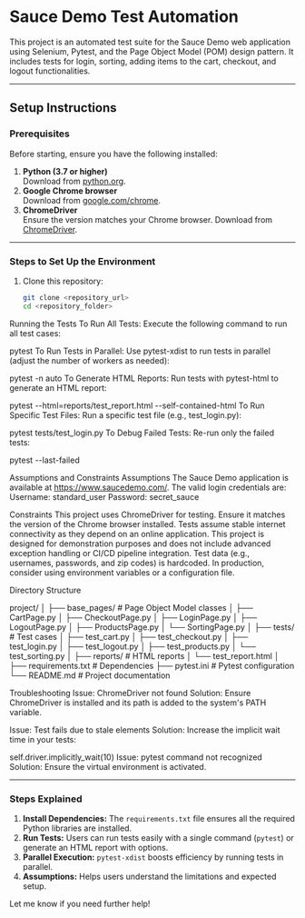 # Sauce Demo Test Automation

This project is an automated test suite for the Sauce Demo web application using Selenium, Pytest, and the Page Object Model (POM) design pattern. It includes tests for login, sorting, adding items to the cart, checkout, and logout functionalities.

---

## Setup Instructions

### Prerequisites
Before starting, ensure you have the following installed:
1. **Python (3.7 or higher)**  
   Download from [python.org](https://www.python.org/).
2. **Google Chrome browser**  
   Download from [google.com/chrome](https://www.google.com/chrome/).
3. **ChromeDriver**  
   Ensure the version matches your Chrome browser. Download from [ChromeDriver](https://chromedriver.chromium.org/downloads).

---

### Steps to Set Up the Environment

1. Clone this repository:
   ```bash
   git clone <repository_url>
   cd <repository_folder>

Running the Tests
To Run All Tests:
Execute the following command to run all test cases:

pytest
To Run Tests in Parallel:
Use pytest-xdist to run tests in parallel (adjust the number of workers as needed):

pytest -n auto
To Generate HTML Reports:
Run tests with pytest-html to generate an HTML report:

pytest --html=reports/test_report.html --self-contained-html
To Run Specific Test Files:
Run a specific test file (e.g., test_login.py):

pytest tests/test_login.py
To Debug Failed Tests:
Re-run only the failed tests:


pytest --last-failed

Assumptions and Constraints
Assumptions
The Sauce Demo application is available at https://www.saucedemo.com/.
The valid login credentials are:
Username: standard_user
Password: secret_sauce

Constraints
This project uses ChromeDriver for testing. Ensure it matches the version of the Chrome browser installed.
Tests assume stable internet connectivity as they depend on an online application.
This project is designed for demonstration purposes and does not include advanced exception handling or CI/CD pipeline integration.
Test data (e.g., usernames, passwords, and zip codes) is hardcoded. In production, consider using environment variables or a configuration file.

Directory Structure

project/
│
├── base_pages/          # Page Object Model classes
│   ├── CartPage.py
│   ├── CheckoutPage.py
│   ├── LoginPage.py
│   ├── LogoutPage.py
│   ├── ProductsPage.py
│   └── SortingPage.py
│
├── tests/               # Test cases
│   ├── test_cart.py
│   ├── test_checkout.py
│   ├── test_login.py
│   ├── test_logout.py
│   ├── test_products.py
│   └── test_sorting.py
│
├── reports/             # HTML reports
│   └── test_report.html
│
├── requirements.txt     # Dependencies
├── pytest.ini           # Pytest configuration
└── README.md            # Project documentation

Troubleshooting
Issue: ChromeDriver not found
Solution: Ensure ChromeDriver is installed and its path is added to the system's PATH variable.

Issue: Test fails due to stale elements
Solution: Increase the implicit wait time in your tests:


self.driver.implicitly_wait(10)
Issue: pytest command not recognized
Solution: Ensure the virtual environment is activated.


---

### Steps Explained

1. **Install Dependencies:** The `requirements.txt` file ensures all the required Python libraries are installed.
2. **Run Tests:** Users can run tests easily with a single command (`pytest`) or generate an HTML report with options.
3. **Parallel Execution:** `pytest-xdist` boosts efficiency by running tests in parallel.
4. **Assumptions:** Helps users understand the limitations and expected setup.

Let me know if you need further help!
